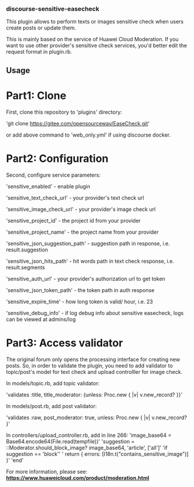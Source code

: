 ### discourse-sensitive-easecheck

This plugin allows to perform texts or images sensitive check when users create posts 
or update them.

This is mainly based on the service of Huawei Cloud Moderation. If you want to use other 
provider's sensitive check services, you'd better edit the request format in plugin.rb.

## Usage 

# Part1: Clone

First, clone this repository to 'plugins' directory:

'git clone https://gitee.com/opensourceway/EaseCheck.git'

or add above command to 'web_only.yml' if using discourse docker.

# Part2: Configuration

Second, configure service parameters:

'sensitive_enabled' - enable plugin

'sensitive_text_check_url' - your provider's text check url

'sensitive_image_check_url' - your provider's image check url

'sensitive_project_id' - the project id from your provider 

'sensitive_project_name' - the project name from your provider

'sensitive_json_suggestion_path' - suggestion path in response, i.e. result.suggestion

'sensitive_json_hits_path' - hit words path in text check response, i.e. result.segments

'sensitive_auth_url' - your provider's authorization url to get token

'sensitive_json_token_path' - the token path in auth response

'sensitive_expire_time' - how long token is valid/ hour, i.e. 23

'sensitive_debug_info' - if log debug info about sensitive easecheck, logs can be viewed at admins/log

# Part3: Access validator

The original forum only opens the processing interface for creating new posts. So, in order to validate 
the plugin, you need to add validator to topic/post's model for text check and upload controlller for 
image check.

In models/topic.rb, add topic validator:

'validates :title, title_moderator: {unless: Proc.new { |v| v.new_record? }}'

In models/post.rb, add post validator:

'validates :raw, post_moderator: true, unless: Proc.new { |v| v.new_record? }'

In controllers/upload_controller.rb, add in line 266:
'image_base64 = Base64.encode64(File.read(tempfile))'
'suggestion = ::Moderator.should_block_image? image_base64, 'article', ['all']'
'if suggestion == 'block''
'    return { errors: [I18n.t("contains_sensitive_image")] }'
'end'


For more information, please see: **https://www.huaweicloud.com/product/moderation.html**
